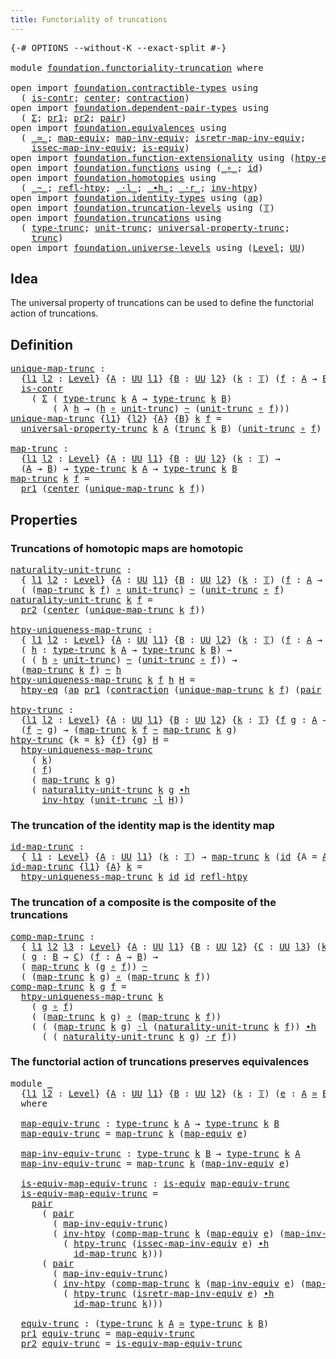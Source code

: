 ```yaml
---
title: Functoriality of truncations
---
```


<pre class="Agda"><a id="54" class="Symbol">{-#</a> <a id="58" class="Keyword">OPTIONS</a> <a id="66" class="Pragma">--without-K</a> <a id="78" class="Pragma">--exact-split</a> <a id="92" class="Symbol">#-}</a>

<a id="97" class="Keyword">module</a> <a id="104" href="foundation.functoriality-truncation.html" class="Module">foundation.functoriality-truncation</a> <a id="140" class="Keyword">where</a>

<a id="147" class="Keyword">open</a> <a id="152" class="Keyword">import</a> <a id="159" href="foundation.contractible-types.html" class="Module">foundation.contractible-types</a> <a id="189" class="Keyword">using</a>
  <a id="197" class="Symbol">(</a> <a id="199" href="foundation-core.contractible-types.html#1006" class="Function">is-contr</a><a id="207" class="Symbol">;</a> <a id="209" href="foundation-core.contractible-types.html#1098" class="Function">center</a><a id="215" class="Symbol">;</a> <a id="217" href="foundation-core.contractible-types.html#1438" class="Function">contraction</a><a id="228" class="Symbol">)</a>
<a id="230" class="Keyword">open</a> <a id="235" class="Keyword">import</a> <a id="242" href="foundation.dependent-pair-types.html" class="Module">foundation.dependent-pair-types</a> <a id="274" class="Keyword">using</a>
  <a id="282" class="Symbol">(</a> <a id="284" href="foundation-core.dependent-pair-types.html#515" class="Record">Σ</a><a id="285" class="Symbol">;</a> <a id="287" href="foundation-core.dependent-pair-types.html#605" class="Field">pr1</a><a id="290" class="Symbol">;</a> <a id="292" href="foundation-core.dependent-pair-types.html#617" class="Field">pr2</a><a id="295" class="Symbol">;</a> <a id="297" href="foundation-core.dependent-pair-types.html#588" class="InductiveConstructor">pair</a><a id="301" class="Symbol">)</a>
<a id="303" class="Keyword">open</a> <a id="308" class="Keyword">import</a> <a id="315" href="foundation.equivalences.html" class="Module">foundation.equivalences</a> <a id="339" class="Keyword">using</a>
  <a id="347" class="Symbol">(</a> <a id="349" href="foundation-core.equivalences.html#1621" class="Function Operator">_≃_</a><a id="352" class="Symbol">;</a> <a id="354" href="foundation-core.equivalences.html#1821" class="Function">map-equiv</a><a id="363" class="Symbol">;</a> <a id="365" href="foundation-core.equivalences.html#5036" class="Function">map-inv-equiv</a><a id="378" class="Symbol">;</a> <a id="380" href="foundation-core.equivalences.html#5251" class="Function">isretr-map-inv-equiv</a><a id="400" class="Symbol">;</a>
    <a id="406" href="foundation-core.equivalences.html#5119" class="Function">issec-map-inv-equiv</a><a id="425" class="Symbol">;</a> <a id="427" href="foundation-core.equivalences.html#1556" class="Function">is-equiv</a><a id="435" class="Symbol">)</a>
<a id="437" class="Keyword">open</a> <a id="442" class="Keyword">import</a> <a id="449" href="foundation.function-extensionality.html" class="Module">foundation.function-extensionality</a> <a id="484" class="Keyword">using</a> <a id="490" class="Symbol">(</a><a id="491" href="foundation-core.function-extensionality.html#965" class="Function">htpy-eq</a><a id="498" class="Symbol">)</a>
<a id="500" class="Keyword">open</a> <a id="505" class="Keyword">import</a> <a id="512" href="foundation.functions.html" class="Module">foundation.functions</a> <a id="533" class="Keyword">using</a> <a id="539" class="Symbol">(</a><a id="540" href="foundation-core.functions.html#420" class="Function Operator">_∘_</a><a id="543" class="Symbol">;</a> <a id="545" href="foundation-core.functions.html#322" class="Function">id</a><a id="547" class="Symbol">)</a>
<a id="549" class="Keyword">open</a> <a id="554" class="Keyword">import</a> <a id="561" href="foundation.homotopies.html" class="Module">foundation.homotopies</a> <a id="583" class="Keyword">using</a>
  <a id="591" class="Symbol">(</a> <a id="593" href="foundation-core.homotopies.html#627" class="Function Operator">_~_</a><a id="596" class="Symbol">;</a> <a id="598" href="foundation-core.homotopies.html#741" class="Function">refl-htpy</a><a id="607" class="Symbol">;</a> <a id="609" href="foundation-core.homotopies.html#1877" class="Function Operator">_·l_</a><a id="613" class="Symbol">;</a> <a id="615" href="foundation-core.homotopies.html#1167" class="Function Operator">_∙h_</a><a id="619" class="Symbol">;</a> <a id="621" href="foundation-core.homotopies.html#2083" class="Function Operator">_·r_</a><a id="625" class="Symbol">;</a> <a id="627" href="foundation-core.homotopies.html#998" class="Function">inv-htpy</a><a id="635" class="Symbol">)</a>
<a id="637" class="Keyword">open</a> <a id="642" class="Keyword">import</a> <a id="649" href="foundation.identity-types.html" class="Module">foundation.identity-types</a> <a id="675" class="Keyword">using</a> <a id="681" class="Symbol">(</a><a id="682" href="foundation-core.identity-types.html#4003" class="Function">ap</a><a id="684" class="Symbol">)</a>
<a id="686" class="Keyword">open</a> <a id="691" class="Keyword">import</a> <a id="698" href="foundation.truncation-levels.html" class="Module">foundation.truncation-levels</a> <a id="727" class="Keyword">using</a> <a id="733" class="Symbol">(</a><a id="734" href="foundation-core.truncation-levels.html#395" class="Datatype">𝕋</a><a id="735" class="Symbol">)</a>
<a id="737" class="Keyword">open</a> <a id="742" class="Keyword">import</a> <a id="749" href="foundation.truncations.html" class="Module">foundation.truncations</a> <a id="772" class="Keyword">using</a>
  <a id="780" class="Symbol">(</a> <a id="782" href="foundation.truncations.html#1293" class="Postulate">type-trunc</a><a id="792" class="Symbol">;</a> <a id="794" href="foundation.truncations.html#1581" class="Postulate">unit-trunc</a><a id="804" class="Symbol">;</a> <a id="806" href="foundation.truncations.html#2157" class="Function">universal-property-trunc</a><a id="830" class="Symbol">;</a>
    <a id="836" href="foundation.truncations.html#1441" class="Function">trunc</a><a id="841" class="Symbol">)</a>
<a id="843" class="Keyword">open</a> <a id="848" class="Keyword">import</a> <a id="855" href="foundation.universe-levels.html" class="Module">foundation.universe-levels</a> <a id="882" class="Keyword">using</a> <a id="888" class="Symbol">(</a><a id="889" href="Agda.Primitive.html#597" class="Postulate">Level</a><a id="894" class="Symbol">;</a> <a id="896" href="foundation-core.universe-levels.html#235" class="Primitive">UU</a><a id="898" class="Symbol">)</a>
</pre>
## Idea

The universal property of truncations can be used to define the functorial action of truncations.

## Definition

<pre class="Agda"><a id="unique-map-trunc"></a><a id="1036" href="foundation.functoriality-truncation.html#1036" class="Function">unique-map-trunc</a> <a id="1053" class="Symbol">:</a>
  <a id="1057" class="Symbol">{</a><a id="1058" href="foundation.functoriality-truncation.html#1058" class="Bound">l1</a> <a id="1061" href="foundation.functoriality-truncation.html#1061" class="Bound">l2</a> <a id="1064" class="Symbol">:</a> <a id="1066" href="Agda.Primitive.html#597" class="Postulate">Level</a><a id="1071" class="Symbol">}</a> <a id="1073" class="Symbol">{</a><a id="1074" href="foundation.functoriality-truncation.html#1074" class="Bound">A</a> <a id="1076" class="Symbol">:</a> <a id="1078" href="foundation-core.universe-levels.html#235" class="Primitive">UU</a> <a id="1081" href="foundation.functoriality-truncation.html#1058" class="Bound">l1</a><a id="1083" class="Symbol">}</a> <a id="1085" class="Symbol">{</a><a id="1086" href="foundation.functoriality-truncation.html#1086" class="Bound">B</a> <a id="1088" class="Symbol">:</a> <a id="1090" href="foundation-core.universe-levels.html#235" class="Primitive">UU</a> <a id="1093" href="foundation.functoriality-truncation.html#1061" class="Bound">l2</a><a id="1095" class="Symbol">}</a> <a id="1097" class="Symbol">(</a><a id="1098" href="foundation.functoriality-truncation.html#1098" class="Bound">k</a> <a id="1100" class="Symbol">:</a> <a id="1102" href="foundation-core.truncation-levels.html#395" class="Datatype">𝕋</a><a id="1103" class="Symbol">)</a> <a id="1105" class="Symbol">(</a><a id="1106" href="foundation.functoriality-truncation.html#1106" class="Bound">f</a> <a id="1108" class="Symbol">:</a> <a id="1110" href="foundation.functoriality-truncation.html#1074" class="Bound">A</a> <a id="1112" class="Symbol">→</a> <a id="1114" href="foundation.functoriality-truncation.html#1086" class="Bound">B</a><a id="1115" class="Symbol">)</a> <a id="1117" class="Symbol">→</a>
  <a id="1121" href="foundation-core.contractible-types.html#1006" class="Function">is-contr</a>
    <a id="1134" class="Symbol">(</a> <a id="1136" href="foundation-core.dependent-pair-types.html#515" class="Record">Σ</a> <a id="1138" class="Symbol">(</a> <a id="1140" href="foundation.truncations.html#1293" class="Postulate">type-trunc</a> <a id="1151" href="foundation.functoriality-truncation.html#1098" class="Bound">k</a> <a id="1153" href="foundation.functoriality-truncation.html#1074" class="Bound">A</a> <a id="1155" class="Symbol">→</a> <a id="1157" href="foundation.truncations.html#1293" class="Postulate">type-trunc</a> <a id="1168" href="foundation.functoriality-truncation.html#1098" class="Bound">k</a> <a id="1170" href="foundation.functoriality-truncation.html#1086" class="Bound">B</a><a id="1171" class="Symbol">)</a>
        <a id="1181" class="Symbol">(</a> <a id="1183" class="Symbol">λ</a> <a id="1185" href="foundation.functoriality-truncation.html#1185" class="Bound">h</a> <a id="1187" class="Symbol">→</a> <a id="1189" class="Symbol">(</a><a id="1190" href="foundation.functoriality-truncation.html#1185" class="Bound">h</a> <a id="1192" href="foundation-core.functions.html#420" class="Function Operator">∘</a> <a id="1194" href="foundation.truncations.html#1581" class="Postulate">unit-trunc</a><a id="1204" class="Symbol">)</a> <a id="1206" href="foundation-core.homotopies.html#627" class="Function Operator">~</a> <a id="1208" class="Symbol">(</a><a id="1209" href="foundation.truncations.html#1581" class="Postulate">unit-trunc</a> <a id="1220" href="foundation-core.functions.html#420" class="Function Operator">∘</a> <a id="1222" href="foundation.functoriality-truncation.html#1106" class="Bound">f</a><a id="1223" class="Symbol">)))</a>
<a id="1227" href="foundation.functoriality-truncation.html#1036" class="Function">unique-map-trunc</a> <a id="1244" class="Symbol">{</a><a id="1245" href="foundation.functoriality-truncation.html#1245" class="Bound">l1</a><a id="1247" class="Symbol">}</a> <a id="1249" class="Symbol">{</a><a id="1250" href="foundation.functoriality-truncation.html#1250" class="Bound">l2</a><a id="1252" class="Symbol">}</a> <a id="1254" class="Symbol">{</a><a id="1255" href="foundation.functoriality-truncation.html#1255" class="Bound">A</a><a id="1256" class="Symbol">}</a> <a id="1258" class="Symbol">{</a><a id="1259" href="foundation.functoriality-truncation.html#1259" class="Bound">B</a><a id="1260" class="Symbol">}</a> <a id="1262" href="foundation.functoriality-truncation.html#1262" class="Bound">k</a> <a id="1264" href="foundation.functoriality-truncation.html#1264" class="Bound">f</a> <a id="1266" class="Symbol">=</a>
  <a id="1270" href="foundation.truncations.html#2157" class="Function">universal-property-trunc</a> <a id="1295" href="foundation.functoriality-truncation.html#1262" class="Bound">k</a> <a id="1297" href="foundation.functoriality-truncation.html#1255" class="Bound">A</a> <a id="1299" class="Symbol">(</a><a id="1300" href="foundation.truncations.html#1441" class="Function">trunc</a> <a id="1306" href="foundation.functoriality-truncation.html#1262" class="Bound">k</a> <a id="1308" href="foundation.functoriality-truncation.html#1259" class="Bound">B</a><a id="1309" class="Symbol">)</a> <a id="1311" class="Symbol">(</a><a id="1312" href="foundation.truncations.html#1581" class="Postulate">unit-trunc</a> <a id="1323" href="foundation-core.functions.html#420" class="Function Operator">∘</a> <a id="1325" href="foundation.functoriality-truncation.html#1264" class="Bound">f</a><a id="1326" class="Symbol">)</a>

<a id="map-trunc"></a><a id="1329" href="foundation.functoriality-truncation.html#1329" class="Function">map-trunc</a> <a id="1339" class="Symbol">:</a>
  <a id="1343" class="Symbol">{</a><a id="1344" href="foundation.functoriality-truncation.html#1344" class="Bound">l1</a> <a id="1347" href="foundation.functoriality-truncation.html#1347" class="Bound">l2</a> <a id="1350" class="Symbol">:</a> <a id="1352" href="Agda.Primitive.html#597" class="Postulate">Level</a><a id="1357" class="Symbol">}</a> <a id="1359" class="Symbol">{</a><a id="1360" href="foundation.functoriality-truncation.html#1360" class="Bound">A</a> <a id="1362" class="Symbol">:</a> <a id="1364" href="foundation-core.universe-levels.html#235" class="Primitive">UU</a> <a id="1367" href="foundation.functoriality-truncation.html#1344" class="Bound">l1</a><a id="1369" class="Symbol">}</a> <a id="1371" class="Symbol">{</a><a id="1372" href="foundation.functoriality-truncation.html#1372" class="Bound">B</a> <a id="1374" class="Symbol">:</a> <a id="1376" href="foundation-core.universe-levels.html#235" class="Primitive">UU</a> <a id="1379" href="foundation.functoriality-truncation.html#1347" class="Bound">l2</a><a id="1381" class="Symbol">}</a> <a id="1383" class="Symbol">(</a><a id="1384" href="foundation.functoriality-truncation.html#1384" class="Bound">k</a> <a id="1386" class="Symbol">:</a> <a id="1388" href="foundation-core.truncation-levels.html#395" class="Datatype">𝕋</a><a id="1389" class="Symbol">)</a> <a id="1391" class="Symbol">→</a>
  <a id="1395" class="Symbol">(</a><a id="1396" href="foundation.functoriality-truncation.html#1360" class="Bound">A</a> <a id="1398" class="Symbol">→</a> <a id="1400" href="foundation.functoriality-truncation.html#1372" class="Bound">B</a><a id="1401" class="Symbol">)</a> <a id="1403" class="Symbol">→</a> <a id="1405" href="foundation.truncations.html#1293" class="Postulate">type-trunc</a> <a id="1416" href="foundation.functoriality-truncation.html#1384" class="Bound">k</a> <a id="1418" href="foundation.functoriality-truncation.html#1360" class="Bound">A</a> <a id="1420" class="Symbol">→</a> <a id="1422" href="foundation.truncations.html#1293" class="Postulate">type-trunc</a> <a id="1433" href="foundation.functoriality-truncation.html#1384" class="Bound">k</a> <a id="1435" href="foundation.functoriality-truncation.html#1372" class="Bound">B</a>
<a id="1437" href="foundation.functoriality-truncation.html#1329" class="Function">map-trunc</a> <a id="1447" href="foundation.functoriality-truncation.html#1447" class="Bound">k</a> <a id="1449" href="foundation.functoriality-truncation.html#1449" class="Bound">f</a> <a id="1451" class="Symbol">=</a>
  <a id="1455" href="foundation-core.dependent-pair-types.html#605" class="Field">pr1</a> <a id="1459" class="Symbol">(</a><a id="1460" href="foundation-core.contractible-types.html#1098" class="Function">center</a> <a id="1467" class="Symbol">(</a><a id="1468" href="foundation.functoriality-truncation.html#1036" class="Function">unique-map-trunc</a> <a id="1485" href="foundation.functoriality-truncation.html#1447" class="Bound">k</a> <a id="1487" href="foundation.functoriality-truncation.html#1449" class="Bound">f</a><a id="1488" class="Symbol">))</a>
</pre>
## Properties

### Truncations of homotopic maps are homotopic

<pre class="Agda"><a id="naturality-unit-trunc"></a><a id="1568" href="foundation.functoriality-truncation.html#1568" class="Function">naturality-unit-trunc</a> <a id="1590" class="Symbol">:</a>
  <a id="1594" class="Symbol">{</a> <a id="1596" href="foundation.functoriality-truncation.html#1596" class="Bound">l1</a> <a id="1599" href="foundation.functoriality-truncation.html#1599" class="Bound">l2</a> <a id="1602" class="Symbol">:</a> <a id="1604" href="Agda.Primitive.html#597" class="Postulate">Level</a><a id="1609" class="Symbol">}</a> <a id="1611" class="Symbol">{</a><a id="1612" href="foundation.functoriality-truncation.html#1612" class="Bound">A</a> <a id="1614" class="Symbol">:</a> <a id="1616" href="foundation-core.universe-levels.html#235" class="Primitive">UU</a> <a id="1619" href="foundation.functoriality-truncation.html#1596" class="Bound">l1</a><a id="1621" class="Symbol">}</a> <a id="1623" class="Symbol">{</a><a id="1624" href="foundation.functoriality-truncation.html#1624" class="Bound">B</a> <a id="1626" class="Symbol">:</a> <a id="1628" href="foundation-core.universe-levels.html#235" class="Primitive">UU</a> <a id="1631" href="foundation.functoriality-truncation.html#1599" class="Bound">l2</a><a id="1633" class="Symbol">}</a> <a id="1635" class="Symbol">(</a><a id="1636" href="foundation.functoriality-truncation.html#1636" class="Bound">k</a> <a id="1638" class="Symbol">:</a> <a id="1640" href="foundation-core.truncation-levels.html#395" class="Datatype">𝕋</a><a id="1641" class="Symbol">)</a> <a id="1643" class="Symbol">(</a><a id="1644" href="foundation.functoriality-truncation.html#1644" class="Bound">f</a> <a id="1646" class="Symbol">:</a> <a id="1648" href="foundation.functoriality-truncation.html#1612" class="Bound">A</a> <a id="1650" class="Symbol">→</a> <a id="1652" href="foundation.functoriality-truncation.html#1624" class="Bound">B</a><a id="1653" class="Symbol">)</a> <a id="1655" class="Symbol">→</a>
  <a id="1659" class="Symbol">(</a> <a id="1661" class="Symbol">(</a><a id="1662" href="foundation.functoriality-truncation.html#1329" class="Function">map-trunc</a> <a id="1672" href="foundation.functoriality-truncation.html#1636" class="Bound">k</a> <a id="1674" href="foundation.functoriality-truncation.html#1644" class="Bound">f</a><a id="1675" class="Symbol">)</a> <a id="1677" href="foundation-core.functions.html#420" class="Function Operator">∘</a> <a id="1679" href="foundation.truncations.html#1581" class="Postulate">unit-trunc</a><a id="1689" class="Symbol">)</a> <a id="1691" href="foundation-core.homotopies.html#627" class="Function Operator">~</a> <a id="1693" class="Symbol">(</a><a id="1694" href="foundation.truncations.html#1581" class="Postulate">unit-trunc</a> <a id="1705" href="foundation-core.functions.html#420" class="Function Operator">∘</a> <a id="1707" href="foundation.functoriality-truncation.html#1644" class="Bound">f</a><a id="1708" class="Symbol">)</a>
<a id="1710" href="foundation.functoriality-truncation.html#1568" class="Function">naturality-unit-trunc</a> <a id="1732" href="foundation.functoriality-truncation.html#1732" class="Bound">k</a> <a id="1734" href="foundation.functoriality-truncation.html#1734" class="Bound">f</a> <a id="1736" class="Symbol">=</a>
  <a id="1740" href="foundation-core.dependent-pair-types.html#617" class="Field">pr2</a> <a id="1744" class="Symbol">(</a><a id="1745" href="foundation-core.contractible-types.html#1098" class="Function">center</a> <a id="1752" class="Symbol">(</a><a id="1753" href="foundation.functoriality-truncation.html#1036" class="Function">unique-map-trunc</a> <a id="1770" href="foundation.functoriality-truncation.html#1732" class="Bound">k</a> <a id="1772" href="foundation.functoriality-truncation.html#1734" class="Bound">f</a><a id="1773" class="Symbol">))</a>

<a id="htpy-uniqueness-map-trunc"></a><a id="1777" href="foundation.functoriality-truncation.html#1777" class="Function">htpy-uniqueness-map-trunc</a> <a id="1803" class="Symbol">:</a>
  <a id="1807" class="Symbol">{</a> <a id="1809" href="foundation.functoriality-truncation.html#1809" class="Bound">l1</a> <a id="1812" href="foundation.functoriality-truncation.html#1812" class="Bound">l2</a> <a id="1815" class="Symbol">:</a> <a id="1817" href="Agda.Primitive.html#597" class="Postulate">Level</a><a id="1822" class="Symbol">}</a> <a id="1824" class="Symbol">{</a><a id="1825" href="foundation.functoriality-truncation.html#1825" class="Bound">A</a> <a id="1827" class="Symbol">:</a> <a id="1829" href="foundation-core.universe-levels.html#235" class="Primitive">UU</a> <a id="1832" href="foundation.functoriality-truncation.html#1809" class="Bound">l1</a><a id="1834" class="Symbol">}</a> <a id="1836" class="Symbol">{</a><a id="1837" href="foundation.functoriality-truncation.html#1837" class="Bound">B</a> <a id="1839" class="Symbol">:</a> <a id="1841" href="foundation-core.universe-levels.html#235" class="Primitive">UU</a> <a id="1844" href="foundation.functoriality-truncation.html#1812" class="Bound">l2</a><a id="1846" class="Symbol">}</a> <a id="1848" class="Symbol">(</a><a id="1849" href="foundation.functoriality-truncation.html#1849" class="Bound">k</a> <a id="1851" class="Symbol">:</a> <a id="1853" href="foundation-core.truncation-levels.html#395" class="Datatype">𝕋</a><a id="1854" class="Symbol">)</a> <a id="1856" class="Symbol">(</a><a id="1857" href="foundation.functoriality-truncation.html#1857" class="Bound">f</a> <a id="1859" class="Symbol">:</a> <a id="1861" href="foundation.functoriality-truncation.html#1825" class="Bound">A</a> <a id="1863" class="Symbol">→</a> <a id="1865" href="foundation.functoriality-truncation.html#1837" class="Bound">B</a><a id="1866" class="Symbol">)</a> <a id="1868" class="Symbol">→</a>
  <a id="1872" class="Symbol">(</a> <a id="1874" href="foundation.functoriality-truncation.html#1874" class="Bound">h</a> <a id="1876" class="Symbol">:</a> <a id="1878" href="foundation.truncations.html#1293" class="Postulate">type-trunc</a> <a id="1889" href="foundation.functoriality-truncation.html#1849" class="Bound">k</a> <a id="1891" href="foundation.functoriality-truncation.html#1825" class="Bound">A</a> <a id="1893" class="Symbol">→</a> <a id="1895" href="foundation.truncations.html#1293" class="Postulate">type-trunc</a> <a id="1906" href="foundation.functoriality-truncation.html#1849" class="Bound">k</a> <a id="1908" href="foundation.functoriality-truncation.html#1837" class="Bound">B</a><a id="1909" class="Symbol">)</a> <a id="1911" class="Symbol">→</a>
  <a id="1915" class="Symbol">(</a> <a id="1917" class="Symbol">(</a> <a id="1919" href="foundation.functoriality-truncation.html#1874" class="Bound">h</a> <a id="1921" href="foundation-core.functions.html#420" class="Function Operator">∘</a> <a id="1923" href="foundation.truncations.html#1581" class="Postulate">unit-trunc</a><a id="1933" class="Symbol">)</a> <a id="1935" href="foundation-core.homotopies.html#627" class="Function Operator">~</a> <a id="1937" class="Symbol">(</a><a id="1938" href="foundation.truncations.html#1581" class="Postulate">unit-trunc</a> <a id="1949" href="foundation-core.functions.html#420" class="Function Operator">∘</a> <a id="1951" href="foundation.functoriality-truncation.html#1857" class="Bound">f</a><a id="1952" class="Symbol">))</a> <a id="1955" class="Symbol">→</a>
  <a id="1959" class="Symbol">(</a><a id="1960" href="foundation.functoriality-truncation.html#1329" class="Function">map-trunc</a> <a id="1970" href="foundation.functoriality-truncation.html#1849" class="Bound">k</a> <a id="1972" href="foundation.functoriality-truncation.html#1857" class="Bound">f</a><a id="1973" class="Symbol">)</a> <a id="1975" href="foundation-core.homotopies.html#627" class="Function Operator">~</a> <a id="1977" href="foundation.functoriality-truncation.html#1874" class="Bound">h</a>
<a id="1979" href="foundation.functoriality-truncation.html#1777" class="Function">htpy-uniqueness-map-trunc</a> <a id="2005" href="foundation.functoriality-truncation.html#2005" class="Bound">k</a> <a id="2007" href="foundation.functoriality-truncation.html#2007" class="Bound">f</a> <a id="2009" href="foundation.functoriality-truncation.html#2009" class="Bound">h</a> <a id="2011" href="foundation.functoriality-truncation.html#2011" class="Bound">H</a> <a id="2013" class="Symbol">=</a>
  <a id="2017" href="foundation-core.function-extensionality.html#965" class="Function">htpy-eq</a> <a id="2025" class="Symbol">(</a><a id="2026" href="foundation-core.identity-types.html#4003" class="Function">ap</a> <a id="2029" href="foundation-core.dependent-pair-types.html#605" class="Field">pr1</a> <a id="2033" class="Symbol">(</a><a id="2034" href="foundation-core.contractible-types.html#1438" class="Function">contraction</a> <a id="2046" class="Symbol">(</a><a id="2047" href="foundation.functoriality-truncation.html#1036" class="Function">unique-map-trunc</a> <a id="2064" href="foundation.functoriality-truncation.html#2005" class="Bound">k</a> <a id="2066" href="foundation.functoriality-truncation.html#2007" class="Bound">f</a><a id="2067" class="Symbol">)</a> <a id="2069" class="Symbol">(</a><a id="2070" href="foundation-core.dependent-pair-types.html#588" class="InductiveConstructor">pair</a> <a id="2075" href="foundation.functoriality-truncation.html#2009" class="Bound">h</a> <a id="2077" href="foundation.functoriality-truncation.html#2011" class="Bound">H</a><a id="2078" class="Symbol">)))</a>

<a id="htpy-trunc"></a><a id="2083" href="foundation.functoriality-truncation.html#2083" class="Function">htpy-trunc</a> <a id="2094" class="Symbol">:</a>
  <a id="2098" class="Symbol">{</a><a id="2099" href="foundation.functoriality-truncation.html#2099" class="Bound">l1</a> <a id="2102" href="foundation.functoriality-truncation.html#2102" class="Bound">l2</a> <a id="2105" class="Symbol">:</a> <a id="2107" href="Agda.Primitive.html#597" class="Postulate">Level</a><a id="2112" class="Symbol">}</a> <a id="2114" class="Symbol">{</a><a id="2115" href="foundation.functoriality-truncation.html#2115" class="Bound">A</a> <a id="2117" class="Symbol">:</a> <a id="2119" href="foundation-core.universe-levels.html#235" class="Primitive">UU</a> <a id="2122" href="foundation.functoriality-truncation.html#2099" class="Bound">l1</a><a id="2124" class="Symbol">}</a> <a id="2126" class="Symbol">{</a><a id="2127" href="foundation.functoriality-truncation.html#2127" class="Bound">B</a> <a id="2129" class="Symbol">:</a> <a id="2131" href="foundation-core.universe-levels.html#235" class="Primitive">UU</a> <a id="2134" href="foundation.functoriality-truncation.html#2102" class="Bound">l2</a><a id="2136" class="Symbol">}</a> <a id="2138" class="Symbol">{</a><a id="2139" href="foundation.functoriality-truncation.html#2139" class="Bound">k</a> <a id="2141" class="Symbol">:</a> <a id="2143" href="foundation-core.truncation-levels.html#395" class="Datatype">𝕋</a><a id="2144" class="Symbol">}</a> <a id="2146" class="Symbol">{</a><a id="2147" href="foundation.functoriality-truncation.html#2147" class="Bound">f</a> <a id="2149" href="foundation.functoriality-truncation.html#2149" class="Bound">g</a> <a id="2151" class="Symbol">:</a> <a id="2153" href="foundation.functoriality-truncation.html#2115" class="Bound">A</a> <a id="2155" class="Symbol">→</a> <a id="2157" href="foundation.functoriality-truncation.html#2127" class="Bound">B</a><a id="2158" class="Symbol">}</a> <a id="2160" class="Symbol">→</a>
  <a id="2164" class="Symbol">(</a><a id="2165" href="foundation.functoriality-truncation.html#2147" class="Bound">f</a> <a id="2167" href="foundation-core.homotopies.html#627" class="Function Operator">~</a> <a id="2169" href="foundation.functoriality-truncation.html#2149" class="Bound">g</a><a id="2170" class="Symbol">)</a> <a id="2172" class="Symbol">→</a> <a id="2174" class="Symbol">(</a><a id="2175" href="foundation.functoriality-truncation.html#1329" class="Function">map-trunc</a> <a id="2185" href="foundation.functoriality-truncation.html#2139" class="Bound">k</a> <a id="2187" href="foundation.functoriality-truncation.html#2147" class="Bound">f</a> <a id="2189" href="foundation-core.homotopies.html#627" class="Function Operator">~</a> <a id="2191" href="foundation.functoriality-truncation.html#1329" class="Function">map-trunc</a> <a id="2201" href="foundation.functoriality-truncation.html#2139" class="Bound">k</a> <a id="2203" href="foundation.functoriality-truncation.html#2149" class="Bound">g</a><a id="2204" class="Symbol">)</a>
<a id="2206" href="foundation.functoriality-truncation.html#2083" class="Function">htpy-trunc</a> <a id="2217" class="Symbol">{</a><a id="2218" class="Argument">k</a> <a id="2220" class="Symbol">=</a> <a id="2222" href="foundation.functoriality-truncation.html#2222" class="Bound">k</a><a id="2223" class="Symbol">}</a> <a id="2225" class="Symbol">{</a><a id="2226" href="foundation.functoriality-truncation.html#2226" class="Bound">f</a><a id="2227" class="Symbol">}</a> <a id="2229" class="Symbol">{</a><a id="2230" href="foundation.functoriality-truncation.html#2230" class="Bound">g</a><a id="2231" class="Symbol">}</a> <a id="2233" href="foundation.functoriality-truncation.html#2233" class="Bound">H</a> <a id="2235" class="Symbol">=</a>
  <a id="2239" href="foundation.functoriality-truncation.html#1777" class="Function">htpy-uniqueness-map-trunc</a>
    <a id="2269" class="Symbol">(</a> <a id="2271" href="foundation.functoriality-truncation.html#2222" class="Bound">k</a><a id="2272" class="Symbol">)</a>
    <a id="2278" class="Symbol">(</a> <a id="2280" href="foundation.functoriality-truncation.html#2226" class="Bound">f</a><a id="2281" class="Symbol">)</a>
    <a id="2287" class="Symbol">(</a> <a id="2289" href="foundation.functoriality-truncation.html#1329" class="Function">map-trunc</a> <a id="2299" href="foundation.functoriality-truncation.html#2222" class="Bound">k</a> <a id="2301" href="foundation.functoriality-truncation.html#2230" class="Bound">g</a><a id="2302" class="Symbol">)</a>
    <a id="2308" class="Symbol">(</a> <a id="2310" href="foundation.functoriality-truncation.html#1568" class="Function">naturality-unit-trunc</a> <a id="2332" href="foundation.functoriality-truncation.html#2222" class="Bound">k</a> <a id="2334" href="foundation.functoriality-truncation.html#2230" class="Bound">g</a> <a id="2336" href="foundation-core.homotopies.html#1167" class="Function Operator">∙h</a>
      <a id="2345" href="foundation-core.homotopies.html#998" class="Function">inv-htpy</a> <a id="2354" class="Symbol">(</a><a id="2355" href="foundation.truncations.html#1581" class="Postulate">unit-trunc</a> <a id="2366" href="foundation-core.homotopies.html#1877" class="Function Operator">·l</a> <a id="2369" href="foundation.functoriality-truncation.html#2233" class="Bound">H</a><a id="2370" class="Symbol">))</a>
</pre>
### The truncation of the identity map is the identity map

<pre class="Agda"><a id="id-map-trunc"></a><a id="2446" href="foundation.functoriality-truncation.html#2446" class="Function">id-map-trunc</a> <a id="2459" class="Symbol">:</a>
  <a id="2463" class="Symbol">{</a> <a id="2465" href="foundation.functoriality-truncation.html#2465" class="Bound">l1</a> <a id="2468" class="Symbol">:</a> <a id="2470" href="Agda.Primitive.html#597" class="Postulate">Level</a><a id="2475" class="Symbol">}</a> <a id="2477" class="Symbol">{</a><a id="2478" href="foundation.functoriality-truncation.html#2478" class="Bound">A</a> <a id="2480" class="Symbol">:</a> <a id="2482" href="foundation-core.universe-levels.html#235" class="Primitive">UU</a> <a id="2485" href="foundation.functoriality-truncation.html#2465" class="Bound">l1</a><a id="2487" class="Symbol">}</a> <a id="2489" class="Symbol">(</a><a id="2490" href="foundation.functoriality-truncation.html#2490" class="Bound">k</a> <a id="2492" class="Symbol">:</a> <a id="2494" href="foundation-core.truncation-levels.html#395" class="Datatype">𝕋</a><a id="2495" class="Symbol">)</a> <a id="2497" class="Symbol">→</a> <a id="2499" href="foundation.functoriality-truncation.html#1329" class="Function">map-trunc</a> <a id="2509" href="foundation.functoriality-truncation.html#2490" class="Bound">k</a> <a id="2511" class="Symbol">(</a><a id="2512" href="foundation-core.functions.html#322" class="Function">id</a> <a id="2515" class="Symbol">{</a><a id="2516" class="Argument">A</a> <a id="2518" class="Symbol">=</a> <a id="2520" href="foundation.functoriality-truncation.html#2478" class="Bound">A</a><a id="2521" class="Symbol">})</a> <a id="2524" href="foundation-core.homotopies.html#627" class="Function Operator">~</a> <a id="2526" href="foundation-core.functions.html#322" class="Function">id</a>
<a id="2529" href="foundation.functoriality-truncation.html#2446" class="Function">id-map-trunc</a> <a id="2542" class="Symbol">{</a><a id="2543" href="foundation.functoriality-truncation.html#2543" class="Bound">l1</a><a id="2545" class="Symbol">}</a> <a id="2547" class="Symbol">{</a><a id="2548" href="foundation.functoriality-truncation.html#2548" class="Bound">A</a><a id="2549" class="Symbol">}</a> <a id="2551" href="foundation.functoriality-truncation.html#2551" class="Bound">k</a> <a id="2553" class="Symbol">=</a>
  <a id="2557" href="foundation.functoriality-truncation.html#1777" class="Function">htpy-uniqueness-map-trunc</a> <a id="2583" href="foundation.functoriality-truncation.html#2551" class="Bound">k</a> <a id="2585" href="foundation-core.functions.html#322" class="Function">id</a> <a id="2588" href="foundation-core.functions.html#322" class="Function">id</a> <a id="2591" href="foundation-core.homotopies.html#741" class="Function">refl-htpy</a>
</pre>
### The truncation of a composite is the composite of the truncations

<pre class="Agda"><a id="comp-map-trunc"></a><a id="2685" href="foundation.functoriality-truncation.html#2685" class="Function">comp-map-trunc</a> <a id="2700" class="Symbol">:</a>
  <a id="2704" class="Symbol">{</a> <a id="2706" href="foundation.functoriality-truncation.html#2706" class="Bound">l1</a> <a id="2709" href="foundation.functoriality-truncation.html#2709" class="Bound">l2</a> <a id="2712" href="foundation.functoriality-truncation.html#2712" class="Bound">l3</a> <a id="2715" class="Symbol">:</a> <a id="2717" href="Agda.Primitive.html#597" class="Postulate">Level</a><a id="2722" class="Symbol">}</a> <a id="2724" class="Symbol">{</a><a id="2725" href="foundation.functoriality-truncation.html#2725" class="Bound">A</a> <a id="2727" class="Symbol">:</a> <a id="2729" href="foundation-core.universe-levels.html#235" class="Primitive">UU</a> <a id="2732" href="foundation.functoriality-truncation.html#2706" class="Bound">l1</a><a id="2734" class="Symbol">}</a> <a id="2736" class="Symbol">{</a><a id="2737" href="foundation.functoriality-truncation.html#2737" class="Bound">B</a> <a id="2739" class="Symbol">:</a> <a id="2741" href="foundation-core.universe-levels.html#235" class="Primitive">UU</a> <a id="2744" href="foundation.functoriality-truncation.html#2709" class="Bound">l2</a><a id="2746" class="Symbol">}</a> <a id="2748" class="Symbol">{</a><a id="2749" href="foundation.functoriality-truncation.html#2749" class="Bound">C</a> <a id="2751" class="Symbol">:</a> <a id="2753" href="foundation-core.universe-levels.html#235" class="Primitive">UU</a> <a id="2756" href="foundation.functoriality-truncation.html#2712" class="Bound">l3</a><a id="2758" class="Symbol">}</a> <a id="2760" class="Symbol">(</a><a id="2761" href="foundation.functoriality-truncation.html#2761" class="Bound">k</a> <a id="2763" class="Symbol">:</a> <a id="2765" href="foundation-core.truncation-levels.html#395" class="Datatype">𝕋</a><a id="2766" class="Symbol">)</a>
  <a id="2770" class="Symbol">(</a> <a id="2772" href="foundation.functoriality-truncation.html#2772" class="Bound">g</a> <a id="2774" class="Symbol">:</a> <a id="2776" href="foundation.functoriality-truncation.html#2737" class="Bound">B</a> <a id="2778" class="Symbol">→</a> <a id="2780" href="foundation.functoriality-truncation.html#2749" class="Bound">C</a><a id="2781" class="Symbol">)</a> <a id="2783" class="Symbol">(</a><a id="2784" href="foundation.functoriality-truncation.html#2784" class="Bound">f</a> <a id="2786" class="Symbol">:</a> <a id="2788" href="foundation.functoriality-truncation.html#2725" class="Bound">A</a> <a id="2790" class="Symbol">→</a> <a id="2792" href="foundation.functoriality-truncation.html#2737" class="Bound">B</a><a id="2793" class="Symbol">)</a> <a id="2795" class="Symbol">→</a>
  <a id="2799" class="Symbol">(</a> <a id="2801" href="foundation.functoriality-truncation.html#1329" class="Function">map-trunc</a> <a id="2811" href="foundation.functoriality-truncation.html#2761" class="Bound">k</a> <a id="2813" class="Symbol">(</a><a id="2814" href="foundation.functoriality-truncation.html#2772" class="Bound">g</a> <a id="2816" href="foundation-core.functions.html#420" class="Function Operator">∘</a> <a id="2818" href="foundation.functoriality-truncation.html#2784" class="Bound">f</a><a id="2819" class="Symbol">))</a> <a id="2822" href="foundation-core.homotopies.html#627" class="Function Operator">~</a>
  <a id="2826" class="Symbol">(</a> <a id="2828" class="Symbol">(</a><a id="2829" href="foundation.functoriality-truncation.html#1329" class="Function">map-trunc</a> <a id="2839" href="foundation.functoriality-truncation.html#2761" class="Bound">k</a> <a id="2841" href="foundation.functoriality-truncation.html#2772" class="Bound">g</a><a id="2842" class="Symbol">)</a> <a id="2844" href="foundation-core.functions.html#420" class="Function Operator">∘</a> <a id="2846" class="Symbol">(</a><a id="2847" href="foundation.functoriality-truncation.html#1329" class="Function">map-trunc</a> <a id="2857" href="foundation.functoriality-truncation.html#2761" class="Bound">k</a> <a id="2859" href="foundation.functoriality-truncation.html#2784" class="Bound">f</a><a id="2860" class="Symbol">))</a>
<a id="2863" href="foundation.functoriality-truncation.html#2685" class="Function">comp-map-trunc</a> <a id="2878" href="foundation.functoriality-truncation.html#2878" class="Bound">k</a> <a id="2880" href="foundation.functoriality-truncation.html#2880" class="Bound">g</a> <a id="2882" href="foundation.functoriality-truncation.html#2882" class="Bound">f</a> <a id="2884" class="Symbol">=</a>
  <a id="2888" href="foundation.functoriality-truncation.html#1777" class="Function">htpy-uniqueness-map-trunc</a> <a id="2914" href="foundation.functoriality-truncation.html#2878" class="Bound">k</a>
    <a id="2920" class="Symbol">(</a> <a id="2922" href="foundation.functoriality-truncation.html#2880" class="Bound">g</a> <a id="2924" href="foundation-core.functions.html#420" class="Function Operator">∘</a> <a id="2926" href="foundation.functoriality-truncation.html#2882" class="Bound">f</a><a id="2927" class="Symbol">)</a>
    <a id="2933" class="Symbol">(</a> <a id="2935" class="Symbol">(</a><a id="2936" href="foundation.functoriality-truncation.html#1329" class="Function">map-trunc</a> <a id="2946" href="foundation.functoriality-truncation.html#2878" class="Bound">k</a> <a id="2948" href="foundation.functoriality-truncation.html#2880" class="Bound">g</a><a id="2949" class="Symbol">)</a> <a id="2951" href="foundation-core.functions.html#420" class="Function Operator">∘</a> <a id="2953" class="Symbol">(</a><a id="2954" href="foundation.functoriality-truncation.html#1329" class="Function">map-trunc</a> <a id="2964" href="foundation.functoriality-truncation.html#2878" class="Bound">k</a> <a id="2966" href="foundation.functoriality-truncation.html#2882" class="Bound">f</a><a id="2967" class="Symbol">))</a>
    <a id="2974" class="Symbol">(</a> <a id="2976" class="Symbol">(</a> <a id="2978" class="Symbol">(</a><a id="2979" href="foundation.functoriality-truncation.html#1329" class="Function">map-trunc</a> <a id="2989" href="foundation.functoriality-truncation.html#2878" class="Bound">k</a> <a id="2991" href="foundation.functoriality-truncation.html#2880" class="Bound">g</a><a id="2992" class="Symbol">)</a> <a id="2994" href="foundation-core.homotopies.html#1877" class="Function Operator">·l</a> <a id="2997" class="Symbol">(</a><a id="2998" href="foundation.functoriality-truncation.html#1568" class="Function">naturality-unit-trunc</a> <a id="3020" href="foundation.functoriality-truncation.html#2878" class="Bound">k</a> <a id="3022" href="foundation.functoriality-truncation.html#2882" class="Bound">f</a><a id="3023" class="Symbol">))</a> <a id="3026" href="foundation-core.homotopies.html#1167" class="Function Operator">∙h</a>
      <a id="3035" class="Symbol">(</a> <a id="3037" class="Symbol">(</a> <a id="3039" href="foundation.functoriality-truncation.html#1568" class="Function">naturality-unit-trunc</a> <a id="3061" href="foundation.functoriality-truncation.html#2878" class="Bound">k</a> <a id="3063" href="foundation.functoriality-truncation.html#2880" class="Bound">g</a><a id="3064" class="Symbol">)</a> <a id="3066" href="foundation-core.homotopies.html#2083" class="Function Operator">·r</a> <a id="3069" href="foundation.functoriality-truncation.html#2882" class="Bound">f</a><a id="3070" class="Symbol">))</a>
</pre>
### The functorial action of truncations preserves equivalences

<pre class="Agda"><a id="3151" class="Keyword">module</a> <a id="3158" href="foundation.functoriality-truncation.html#3158" class="Module">_</a>
  <a id="3162" class="Symbol">{</a><a id="3163" href="foundation.functoriality-truncation.html#3163" class="Bound">l1</a> <a id="3166" href="foundation.functoriality-truncation.html#3166" class="Bound">l2</a> <a id="3169" class="Symbol">:</a> <a id="3171" href="Agda.Primitive.html#597" class="Postulate">Level</a><a id="3176" class="Symbol">}</a> <a id="3178" class="Symbol">{</a><a id="3179" href="foundation.functoriality-truncation.html#3179" class="Bound">A</a> <a id="3181" class="Symbol">:</a> <a id="3183" href="foundation-core.universe-levels.html#235" class="Primitive">UU</a> <a id="3186" href="foundation.functoriality-truncation.html#3163" class="Bound">l1</a><a id="3188" class="Symbol">}</a> <a id="3190" class="Symbol">{</a><a id="3191" href="foundation.functoriality-truncation.html#3191" class="Bound">B</a> <a id="3193" class="Symbol">:</a> <a id="3195" href="foundation-core.universe-levels.html#235" class="Primitive">UU</a> <a id="3198" href="foundation.functoriality-truncation.html#3166" class="Bound">l2</a><a id="3200" class="Symbol">}</a> <a id="3202" class="Symbol">(</a><a id="3203" href="foundation.functoriality-truncation.html#3203" class="Bound">k</a> <a id="3205" class="Symbol">:</a> <a id="3207" href="foundation-core.truncation-levels.html#395" class="Datatype">𝕋</a><a id="3208" class="Symbol">)</a> <a id="3210" class="Symbol">(</a><a id="3211" href="foundation.functoriality-truncation.html#3211" class="Bound">e</a> <a id="3213" class="Symbol">:</a> <a id="3215" href="foundation.functoriality-truncation.html#3179" class="Bound">A</a> <a id="3217" href="foundation-core.equivalences.html#1621" class="Function Operator">≃</a> <a id="3219" href="foundation.functoriality-truncation.html#3191" class="Bound">B</a><a id="3220" class="Symbol">)</a>
  <a id="3224" class="Keyword">where</a>

  <a id="3233" href="foundation.functoriality-truncation.html#3233" class="Function">map-equiv-trunc</a> <a id="3249" class="Symbol">:</a> <a id="3251" href="foundation.truncations.html#1293" class="Postulate">type-trunc</a> <a id="3262" href="foundation.functoriality-truncation.html#3203" class="Bound">k</a> <a id="3264" href="foundation.functoriality-truncation.html#3179" class="Bound">A</a> <a id="3266" class="Symbol">→</a> <a id="3268" href="foundation.truncations.html#1293" class="Postulate">type-trunc</a> <a id="3279" href="foundation.functoriality-truncation.html#3203" class="Bound">k</a> <a id="3281" href="foundation.functoriality-truncation.html#3191" class="Bound">B</a>
  <a id="3285" href="foundation.functoriality-truncation.html#3233" class="Function">map-equiv-trunc</a> <a id="3301" class="Symbol">=</a> <a id="3303" href="foundation.functoriality-truncation.html#1329" class="Function">map-trunc</a> <a id="3313" href="foundation.functoriality-truncation.html#3203" class="Bound">k</a> <a id="3315" class="Symbol">(</a><a id="3316" href="foundation-core.equivalences.html#1821" class="Function">map-equiv</a> <a id="3326" href="foundation.functoriality-truncation.html#3211" class="Bound">e</a><a id="3327" class="Symbol">)</a>

  <a id="3332" href="foundation.functoriality-truncation.html#3332" class="Function">map-inv-equiv-trunc</a> <a id="3352" class="Symbol">:</a> <a id="3354" href="foundation.truncations.html#1293" class="Postulate">type-trunc</a> <a id="3365" href="foundation.functoriality-truncation.html#3203" class="Bound">k</a> <a id="3367" href="foundation.functoriality-truncation.html#3191" class="Bound">B</a> <a id="3369" class="Symbol">→</a> <a id="3371" href="foundation.truncations.html#1293" class="Postulate">type-trunc</a> <a id="3382" href="foundation.functoriality-truncation.html#3203" class="Bound">k</a> <a id="3384" href="foundation.functoriality-truncation.html#3179" class="Bound">A</a>
  <a id="3388" href="foundation.functoriality-truncation.html#3332" class="Function">map-inv-equiv-trunc</a> <a id="3408" class="Symbol">=</a> <a id="3410" href="foundation.functoriality-truncation.html#1329" class="Function">map-trunc</a> <a id="3420" href="foundation.functoriality-truncation.html#3203" class="Bound">k</a> <a id="3422" class="Symbol">(</a><a id="3423" href="foundation-core.equivalences.html#5036" class="Function">map-inv-equiv</a> <a id="3437" href="foundation.functoriality-truncation.html#3211" class="Bound">e</a><a id="3438" class="Symbol">)</a>

  <a id="3443" href="foundation.functoriality-truncation.html#3443" class="Function">is-equiv-map-equiv-trunc</a> <a id="3468" class="Symbol">:</a> <a id="3470" href="foundation-core.equivalences.html#1556" class="Function">is-equiv</a> <a id="3479" href="foundation.functoriality-truncation.html#3233" class="Function">map-equiv-trunc</a>
  <a id="3497" href="foundation.functoriality-truncation.html#3443" class="Function">is-equiv-map-equiv-trunc</a> <a id="3522" class="Symbol">=</a>
    <a id="3528" href="foundation-core.dependent-pair-types.html#588" class="InductiveConstructor">pair</a>
      <a id="3539" class="Symbol">(</a> <a id="3541" href="foundation-core.dependent-pair-types.html#588" class="InductiveConstructor">pair</a>
        <a id="3554" class="Symbol">(</a> <a id="3556" href="foundation.functoriality-truncation.html#3332" class="Function">map-inv-equiv-trunc</a><a id="3575" class="Symbol">)</a>
        <a id="3585" class="Symbol">(</a> <a id="3587" href="foundation-core.homotopies.html#998" class="Function">inv-htpy</a> <a id="3596" class="Symbol">(</a><a id="3597" href="foundation.functoriality-truncation.html#2685" class="Function">comp-map-trunc</a> <a id="3612" href="foundation.functoriality-truncation.html#3203" class="Bound">k</a> <a id="3614" class="Symbol">(</a><a id="3615" href="foundation-core.equivalences.html#1821" class="Function">map-equiv</a> <a id="3625" href="foundation.functoriality-truncation.html#3211" class="Bound">e</a><a id="3626" class="Symbol">)</a> <a id="3628" class="Symbol">(</a><a id="3629" href="foundation-core.equivalences.html#5036" class="Function">map-inv-equiv</a> <a id="3643" href="foundation.functoriality-truncation.html#3211" class="Bound">e</a><a id="3644" class="Symbol">))</a> <a id="3647" href="foundation-core.homotopies.html#1167" class="Function Operator">∙h</a>
          <a id="3660" class="Symbol">(</a> <a id="3662" href="foundation.functoriality-truncation.html#2083" class="Function">htpy-trunc</a> <a id="3673" class="Symbol">(</a><a id="3674" href="foundation-core.equivalences.html#5119" class="Function">issec-map-inv-equiv</a> <a id="3694" href="foundation.functoriality-truncation.html#3211" class="Bound">e</a><a id="3695" class="Symbol">)</a> <a id="3697" href="foundation-core.homotopies.html#1167" class="Function Operator">∙h</a>
            <a id="3712" href="foundation.functoriality-truncation.html#2446" class="Function">id-map-trunc</a> <a id="3725" href="foundation.functoriality-truncation.html#3203" class="Bound">k</a><a id="3726" class="Symbol">)))</a>
      <a id="3736" class="Symbol">(</a> <a id="3738" href="foundation-core.dependent-pair-types.html#588" class="InductiveConstructor">pair</a>
        <a id="3751" class="Symbol">(</a> <a id="3753" href="foundation.functoriality-truncation.html#3332" class="Function">map-inv-equiv-trunc</a><a id="3772" class="Symbol">)</a>
        <a id="3782" class="Symbol">(</a> <a id="3784" href="foundation-core.homotopies.html#998" class="Function">inv-htpy</a> <a id="3793" class="Symbol">(</a><a id="3794" href="foundation.functoriality-truncation.html#2685" class="Function">comp-map-trunc</a> <a id="3809" href="foundation.functoriality-truncation.html#3203" class="Bound">k</a> <a id="3811" class="Symbol">(</a><a id="3812" href="foundation-core.equivalences.html#5036" class="Function">map-inv-equiv</a> <a id="3826" href="foundation.functoriality-truncation.html#3211" class="Bound">e</a><a id="3827" class="Symbol">)</a> <a id="3829" class="Symbol">(</a><a id="3830" href="foundation-core.equivalences.html#1821" class="Function">map-equiv</a> <a id="3840" href="foundation.functoriality-truncation.html#3211" class="Bound">e</a><a id="3841" class="Symbol">))</a> <a id="3844" href="foundation-core.homotopies.html#1167" class="Function Operator">∙h</a>
          <a id="3857" class="Symbol">(</a> <a id="3859" href="foundation.functoriality-truncation.html#2083" class="Function">htpy-trunc</a> <a id="3870" class="Symbol">(</a><a id="3871" href="foundation-core.equivalences.html#5251" class="Function">isretr-map-inv-equiv</a> <a id="3892" href="foundation.functoriality-truncation.html#3211" class="Bound">e</a><a id="3893" class="Symbol">)</a> <a id="3895" href="foundation-core.homotopies.html#1167" class="Function Operator">∙h</a>
            <a id="3910" href="foundation.functoriality-truncation.html#2446" class="Function">id-map-trunc</a> <a id="3923" href="foundation.functoriality-truncation.html#3203" class="Bound">k</a><a id="3924" class="Symbol">)))</a>

  <a id="3931" href="foundation.functoriality-truncation.html#3931" class="Function">equiv-trunc</a> <a id="3943" class="Symbol">:</a> <a id="3945" class="Symbol">(</a><a id="3946" href="foundation.truncations.html#1293" class="Postulate">type-trunc</a> <a id="3957" href="foundation.functoriality-truncation.html#3203" class="Bound">k</a> <a id="3959" href="foundation.functoriality-truncation.html#3179" class="Bound">A</a> <a id="3961" href="foundation-core.equivalences.html#1621" class="Function Operator">≃</a> <a id="3963" href="foundation.truncations.html#1293" class="Postulate">type-trunc</a> <a id="3974" href="foundation.functoriality-truncation.html#3203" class="Bound">k</a> <a id="3976" href="foundation.functoriality-truncation.html#3191" class="Bound">B</a><a id="3977" class="Symbol">)</a>
  <a id="3981" href="foundation-core.dependent-pair-types.html#605" class="Field">pr1</a> <a id="3985" href="foundation.functoriality-truncation.html#3931" class="Function">equiv-trunc</a> <a id="3997" class="Symbol">=</a> <a id="3999" href="foundation.functoriality-truncation.html#3233" class="Function">map-equiv-trunc</a>
  <a id="4017" href="foundation-core.dependent-pair-types.html#617" class="Field">pr2</a> <a id="4021" href="foundation.functoriality-truncation.html#3931" class="Function">equiv-trunc</a> <a id="4033" class="Symbol">=</a> <a id="4035" href="foundation.functoriality-truncation.html#3443" class="Function">is-equiv-map-equiv-trunc</a>
</pre>
